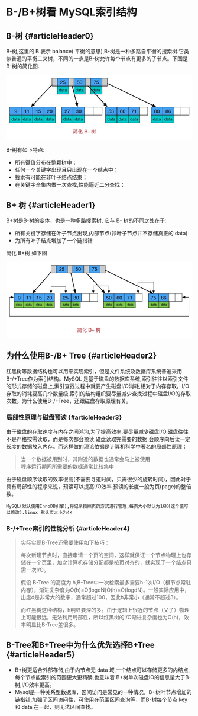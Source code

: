 # B-/B+树看 MySQL索引结构

## B-树 {#articleHeader0}

B-树,这里的 B 表示 balance\( 平衡的意思\),B-树是一种多路自平衡的搜索树.它类似普通的平衡二叉树，不同的一点是B-树允许每个节点有更多的子节点。下图是 B-树的简化图.

![](/assets/252215700-56f56dfa2d3a1_articlex.jpg)

B-树有如下特点:

* 所有键值分布在整颗树中；
* 任何一个关键字出现且只出现在一个结点中；
* 搜索有可能在非叶子结点结束；
* 在关键字全集内做一次查找,性能逼近二分查找；

## B+ 树 {#articleHeader1}

B+树是B-树的变体，也是一种多路搜索树, 它与 B- 树的不同之处在于:

* 所有关键字存储在叶子节点出现,内部节点\(非叶子节点并不存储真正的 data\)
* 为所有叶子结点增加了一个链指针

简化 B+树 如下图

![](/assets/4042270895-56f56e0db7772_articlex.jpg)

## 为什么使用B-/B+ Tree {#articleHeader2}

红黑树等数据结构也可以用来实现索引，但是文件系统及数据库系统普遍采用B-/+Tree作为索引结构。MySQL 是基于磁盘的数据库系统,索引往往以索引文件的形式存储的磁盘上,索引查找过程中就要产生磁盘I/O消耗,相对于内存存取，I/O存取的消耗要高几个数量级,索引的结构组织要尽量减少查找过程中磁盘I/O的存取次数。为什么使用B-/+Tree，还跟磁盘存取原理有关。

### 局部性原理与磁盘预读 {#articleHeader3}

由于磁盘的存取速度与内存之间鸿沟,为了提高效率,要尽量减少磁盘I/O.磁盘往往不是严格按需读取，而是每次都会预读,磁盘读取完需要的数据,会顺序向后读一定长度的数据放入内存。而这样做的理论依据是计算机科学中著名的局部性原理：

> 当一个数据被用到时，其附近的数据也通常会马上被使用  
> 程序运行期间所需要的数据通常比较集中

由于磁盘顺序读取的效率很高\(不需要寻道时间，只需很少的旋转时间\)，因此对于具有局部性的程序来说，预读可以提高I/O效率.预读的长度一般为页\(page\)的整倍数。

`MySQL(默认使用InnoDB引擎),将记录按照页的方式进行管理,每页大小默认为16K(这个值可以修改).linux 默认页大小为4K`

### B-/+Tree索引的性能分析 {#articleHeader4}

> 实际实现B-Tree还需要使用如下技巧：
>
> 每次新建节点时，直接申请一个页的空间，这样就保证一个节点物理上也存储在一个页里，加之计算机存储分配都是按页对齐的，就实现了一个结点只需一次I/O。
>
> 假设 B-Tree 的高度为 h,B-Tree中一次检索最多需要h-1次I/O（根节点常驻内存），渐进复杂度为O\(h\)=O\(logdN\)O\(h\)=O\(logdN\)。一般实际应用中，出度d是非常大的数字，通常超过100，因此h非常小（通常不超过3）。
>
> 而红黑树这种结构，h明显要深的多。由于逻辑上很近的节点（父子）物理上可能很远，无法利用局部性，所以红黑树的I/O渐进复杂度也为O\(h\)，效率明显比B-Tree差很多。

## B-Tree和B+Tree中为什么优先选择B+Tree {#articleHeader5}

* B+树更适合外部存储,由于内节点无 data 域,一个结点可以存储更多的内结点,每个节点能索引的范围更大更精确,也意味着 B+树单次磁盘IO的信息量大于B-树,I/O效率更高。
* Mysql是一种关系型数据库，区间访问是常见的一种情况，B+树叶节点增加的链指针,加强了区间访问性，可使用在范围区间查询等，而B-树每个节点 key 和 data 在一起，则无法区间查找。



